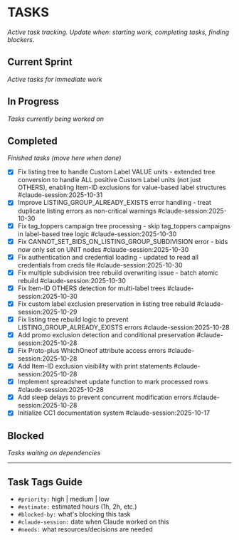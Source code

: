 # TASKS
_Active task tracking. Update when: starting work, completing tasks, finding blockers._

## Current Sprint
_Active tasks for immediate work_

## In Progress
_Tasks currently being worked on_

## Completed
_Finished tasks (move here when done)_

- [x] Fix listing tree to handle Custom Label VALUE units - extended tree conversion to handle ALL positive Custom Label units (not just OTHERS), enabling Item-ID exclusions for value-based label structures #claude-session:2025-10-31
- [x] Improve LISTING_GROUP_ALREADY_EXISTS error handling - treat duplicate listing errors as non-critical warnings #claude-session:2025-10-30
- [x] Fix tag_toppers campaign tree processing - skip tag_toppers campaigns in label-based tree logic #claude-session:2025-10-30
- [x] Fix CANNOT_SET_BIDS_ON_LISTING_GROUP_SUBDIVISION error - bids now only set on UNIT nodes #claude-session:2025-10-30
- [x] Fix authentication and credential loading - updated to read all credentials from creds file #claude-session:2025-10-30
- [x] Fix multiple subdivision tree rebuild overwriting issue - batch atomic rebuild #claude-session:2025-10-30
- [x] Fix Item-ID OTHERS detection for multi-label trees #claude-session:2025-10-30
- [x] Fix custom label exclusion preservation in listing tree rebuild #claude-session:2025-10-29
- [x] Fix listing tree rebuild logic to prevent LISTING_GROUP_ALREADY_EXISTS errors #claude-session:2025-10-28
- [x] Add promo exclusion detection and conditional preservation #claude-session:2025-10-28
- [x] Fix Proto-plus WhichOneof attribute access errors #claude-session:2025-10-28
- [x] Add Item-ID exclusion visibility with print statements #claude-session:2025-10-28
- [x] Implement spreadsheet update function to mark processed rows #claude-session:2025-10-28
- [x] Add sleep delays to prevent concurrent modification errors #claude-session:2025-10-28
- [x] Initialize CC1 documentation system #claude-session:2025-10-17

## Blocked
_Tasks waiting on dependencies_

---

## Task Tags Guide
- `#priority:` high | medium | low
- `#estimate:` estimated hours (1h, 2h, etc.)
- `#blocked-by:` what's blocking this task
- `#claude-session:` date when Claude worked on this
- `#needs:` what resources/decisions are needed
